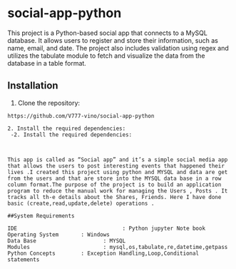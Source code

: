 # social-app-python

This project is a Python-based social app that connects to a MySQL database. It allows users to register and store their information, such as name, email, and date. The project also includes validation using regex and utilizes the tabulate module to fetch and visualize the data from the database in a table format.

## Installation

1. Clone the repository:
```shell
https://github.com/V777-vino/social-app-python

2. Install the required dependencies:
 -2. Install the required dependencies:



This app is called as “Social app” and it’s a simple social media app that allows the users to post interesting events that happened their lives .I created this project using python and MYSQL and data are get from the users and that are store into the MYSQL data base in a row column format.The purpose of the project is to build an application program to reduce the manual work for managing the Users , Posts . It tracks all th-e details about the Shares, Friends. Here I have done basic (create,read,update,delete) operations .

##System Requirements

IDE                                 : Python jupyter Note book
Operating System       : Windows
Data Base                     : MYSQL
Modules                       : mysql,os,tabulate,re,datetime,getpass
Python Concepts        : Exception Handling,Loop,Conditional statements




